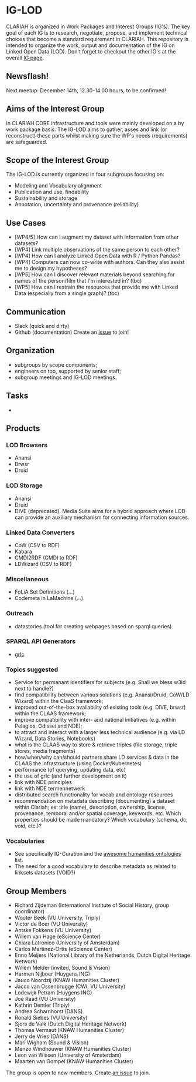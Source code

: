 # IG-LOD
CLARIAH is organized in Work Packages and Interest Groups (IG's). The key goal of each IG is to research, negotiate, propose, and implement technical choices that become a standard requirement in CLARIAH. This repository is intended to organize the work, output and documentation of the IG on Linked Open Data (LOD). Don't forget to checkout the other IG's at the overall [IG page](https://github.com/clariah/ig/).

## Newsflash!
Next meetup: December 14th, 12.30-14.00 hours, to be confirmed!

## Aims of the Interest Group
In CLARIAH CORE infrastructure and tools were mainly developed on a by work package basis.
The IG-LOD aims to gather, asses and link (or reconstruct) these parts whilst making sure the WP's needs (requirements) are safeguarded.


## Scope of the Interest Group
The IG-LOD is currently organized in four subgroups focusing on:
- Modeling and Vocabulary alignment
- Publication and use, findability
- Sustainability and storage
- Annotation, uncertainty and provenance (reliability)

## Use Cases
- [WP4/5] How can I augment my dataset with information from other datasets?
- [WP4] Link multiple observations of the same person to each other?
- [WP4] How can I analyze Linked Open Data with R / Python Pandas?
- [WP4] Computers can now co-write with authors. Can they also assist me to design my hypotheses?
- [WP5] How can I discover relevant materials beyond searching for names of the person/film that I'm interested in? (tbc)
- [WP5] How can I restrain the resources that provide me with Linked Data (especially from a single graph)? (tbc)

## Communication
- Slack (quick and dirty)
- Github (documentation)
Create an [issue](https://github.com/CLARIAH/IG-LOD/issues/new/choose) to join!

## Organization
- subgroups by scope components;
- engineers on top, supported by senior staff;
- subgroup meetings and IG-LOD meetings.


## Tasks
-

## Products

### LOD Browsers
- Anansi
- Brwsr
- Druid

### LOD Storage
- Anansi
- Druid
- DIVE (deprecated). Media Suite aims for a hybrid approach where LOD can provide an auxiliary mechanism for connecting information sources.

### Linked Data Converters
- CoW (CSV to RDF)
- Kabara
- CMDI2RDF (CMDI to RDF)
- LDWizard (CSV to RDF)

### Miscellaneous
- FoLiA Set Definitions (...)
- Codemeta in LaMachine (...)

### Outreach
- datastories (tool for creating webpages based on sparql queries)

### SPARQL API Generators
- [grlc](grlc.io)

### Topics suggested
- Service for permanant identifiers for subjects (e.g. Shall we bless w3id next to handle?)
- find compatibility between various solutions (e.g. Anansi/Druid, CoW/LD Wizard) within the ClaaS framework;
- improved out-of-the-box availability of existing tools (e.g. DIVE, brwsr) within the CLAAS framework;
- improve compatibility with inter- and national initiatives (e.g. within Pelagios, Odissei and NDE);
- to attract and interact with a larger less technical audience (e.g. via LD Wizard, Data Stories, Notebooks)
- what is the CLAAS way to store & retrieve triples (file storage, triple stores, media fragments)
- how/when/why can/should partners share LD services & data in the CLAAS the infrastructure (using Docker/Kubernetes)
- performance (of querying, updating data, etc)
- the use of grlc (and further development on it)
- link with NDE principles
- link with NDE termennetwerk
- distributed search functionality for vocab and ontology resources
- recommendation on metadata describing (documenting) a dataset within Clariah; ex: title (name), description, ownership, license, provenance, temporal and/or spatial coverage, keywords, etc. Which properties should be made mandatory? Which vocabulary (schema, dc, void, etc.)?

### Vocabularies
- See specifically IG-Curation and the [awesome humanities ontologies](https://github.com/CLARIAH/awesome-humanities-ontologies) list.
- The need for a good vocabulary to describe metadata as related to linksets datasets (VOID?)


## Group Members
- Richard Zijdeman (International Institute of Social History, group coordinator)
- Wouter Beek (VU University, Triply)
- Victor de Boer (VU University)
- Antske Fokkens (VU University)
- Willem van Hage (eScience Center)
- Chiara Latronico (University of Amsterdam)
- Carlos Martinez-Ortis (eScience Center)
- Enno Meijers (National Library of the Netherlands, Dutch Digital Heritage Network)
- Willem Melder (invited, Sound & Vision)
- Harmen Nijboer (Huygens ING)
- Jauco Noordzij (KNAW Humanities Cluster)
- Jacco van Ossenbrugge (CWI, VU University)
- Lodewijk Petram (Huygens ING)
- Joe Raad (VU University)
- Kathrin Dentler (Triply)
- Andrea Scharnhorst (DANS)
- Ronald Siebes (VU University)
- Sjors de Valk (Dutch Digital Heritage Network)
- Thomas Vermaut (KNAW Humanities Cluster)
- Jerry de Vries (DANS)
- Mari Wigham (Sound & Vision)
- Menzo Windhouwer (KNAW Humanities Cluster)
- Leon van Wissen (University of Amsterdam)
- Maarten van Gompel (KNAW Humanities Cluster)

The group is open to new members. Create [an issue](https://github.com/clariah/ig-lod/issues/) to join.
